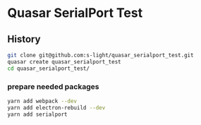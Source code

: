 # Quasar SerialPort Test

## History
```bash
git clone git@github.com:s-light/quasar_serialport_test.git
quasar create quasar_serialport_test
cd quasar_serialport_test/
```

### prepare needed packages
```bash
yarn add webpack --dev
yarn add electron-rebuild --dev
yarn add serialport
```
